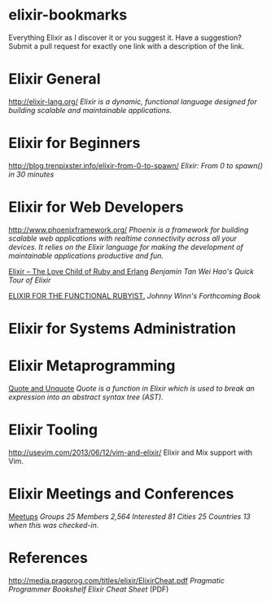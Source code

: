 elixir-bookmarks
================

Everything Elixir as I discover it or you suggest it. Have a suggestion? Submit
a pull request for exactly one link with a description of the link.

# Elixir General

http://elixir-lang.org/ _Elixir is a dynamic, functional language designed for building scalable and maintainable applications._

# Elixir for Beginners

http://blog.trenpixster.info/elixir-from-0-to-spawn/ _Elixir: From 0 to spawn() in 30 minutes_

# Elixir for Web Developers

http://www.phoenixframework.org/ _Phoenix is a framework for building scalable web applications with realtime connectivity across all your devices. It relies on the Elixir language for making the development of maintainable applications productive and fun._

[Elixir – The Love Child of Ruby and Erlang](http://www.sitepoint.com/elixir-love-child-ruby-erlang/) _Benjamin Tan Wei Hao's Quick Tour of Elixir_

[ELIXIR
FOR THE FUNCTIONAL RUBYIST.](http://elixir-for-rubyists.com/) _Johnny Winn's Forthcoming Book_

# Elixir for Systems Administration
# Elixir Metaprogramming

[Quote and Unquote](http://learnelixir.com/blog/2014/10/13/quote-and-unquote-in-elixir/) _Quote is a function in Elixir which is used to break an expression into an abstract syntax tree (AST)._

# Elixir Tooling

http://usevim.com/2013/06/12/vim-and-elixir/ Elixir and Mix support with Vim.

# Elixir Meetings and Conferences

[Meetups](http://elixir.meetup.com/) _Groups 25 	Members 2,564 	Interested 81 	Cities 25 	Countries 13 when this was checked-in._ 

# References

http://media.pragprog.com/titles/elixir/ElixirCheat.pdf _Pragmatic Programmer Bookshelf Elixir Cheat Sheet_ (PDF)
